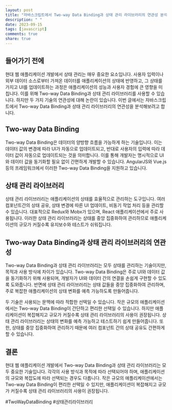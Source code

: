 ```yaml
---
layout: post
title: "자바스크립트에서 Two-way Data Binding과 상태 관리 라이브러리의 연관성 분석하기"
description: " "
date: 2023-09-15
tags: [javascript]
comments: true
share: true
---
```


## 들어가기 전에
현대 웹 애플리케이션 개발에서 상태 관리는 매우 중요한 요소입니다. 사용자 입력이나 외부 데이터 소스로부터 가져온 데이터를 애플리케이션의 상태에 반영하고, 그 상태를 가지고 UI를 업데이트하는 과정은 애플리케이션의 성능과 사용자 경험에 큰 영향을 미칩니다. 이를 위해 Two-way Data Binding과 상태 관리 라이브러리를 사용할 수 있습니다. 하지만 두 가지 기술의 연관성에 대해 논란이 있습니다. 이번 글에서는 자바스크립트에서 Two-way Data Binding과 상태 관리 라이브러리의 연관성을 분석해보려고 합니다.

## Two-way Data Binding
Two-way Data Binding은 데이터의 양방향 흐름을 가능하게 하는 기술입니다. 이는 데이터 값의 변경에 따라 UI가 자동으로 업데이트되고, 반대로 사용자의 입력에 따라 데이터 값이 자동으로 업데이트되는 것을 의미합니다. 이를 통해 개발자는 명시적으로 UI와 데이터 값을 동기화할 필요 없이 간편하게 개발할 수 있습니다. AngularJS와 Vue.js 등의 프레임워크에서 이러한 Two-way Data Binding을 지원하고 있습니다.

## 상태 관리 라이브러리
상태 관리 라이브러리는 애플리케이션의 상태를 효율적으로 관리하는 도구입니다. 여러 컴포넌트간의 상태 공유, 상태 변경에 따른 UI 업데이트, 비동기 작업 처리 등을 관리할 수 있습니다. 대표적으로 Redux와 Mobx가 있으며, React 애플리케이션에서 주로 사용됩니다. 이러한 상태 관리 라이브러리는 상태를 중앙 집중화하여 관리하므로 애플리케이션의 규모가 커질수록 유지보수와 테스트가 쉬워집니다.

## Two-way Data Binding과 상태 관리 라이브러리의 연관성
Two-way Data Binding과 상태 관리 라이브러리는 모두 상태를 관리하는 기술이지만, 목적과 사용 방식에 차이가 있습니다. Two-way Data Binding은 주로 UI와 데이터 값을 동기화하기 위해 사용되며, 개발자가 UI와 데이터 간의 연결을 손쉽게 구현할 수 있도록 도와줍니다. 반면에 상태 관리 라이브러리는 상태 값들을 중앙 집중화하여 관리하며, 주로 복잡한 애플리케이션의 상태 변화를 예측 가능하도록 만들어줍니다.

두 기술은 사용되는 문맥에 따라 적합한 선택일 수 있습니다. 작은 규모의 애플리케이션에서는 Two-way Data Binding이 간단하고 편리한 선택일 수 있습니다. 하지만 애플리케이션이 복잡해지고 규모가 커질수록 상태 관리 라이브러리의 사용이 권장됩니다. 상태 관리 라이브러리는 상태의 변화를 예측 가능하고 테스트하기 쉽게 만들어줍니다. 또한, 상태를 중앙 집중화하여 관리하기 때문에 여러 컴포넌트 간의 상태 공유도 간편하게 할 수 있습니다.

## 결론
현대 웹 애플리케이션 개발에서 Two-way Data Binding과 상태 관리 라이브러리는 모두 중요한 기술입니다. 각각의 사용 방식과 목적에 따라 선택되어야 하며, 애플리케이션의 규모와 복잡도에 따라 선택되는 경우도 다릅니다. 작은 규모의 애플리케이션에서는 Two-way Data Binding이 편리한 선택일 수 있지만, 애플리케이션이 복잡해지고 규모가 커질수록 상태 관리 라이브러리의 사용이 권장됩니다.

\#TwoWayDataBinding #상태관리라이브러리